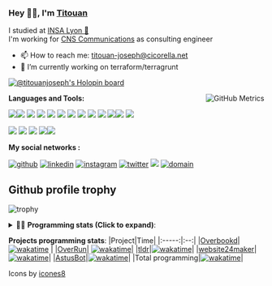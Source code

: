 <!--
**titouan-joseph/titouan-joseph** is a ✨ _special_ ✨ repository because its `README.md` (this file) appears on your GitHub profile.

Here are some ideas to get you started:

- 🔭 I’m currently working on ...
- 🌱 I’m currently learning ...
- 👯 I’m looking to collaborate on ...
- 🤔 I’m looking for help with ...
- 💬 Ask me about ...
- 📫 How to reach me: ...
- 😄 Pronouns: ...
- ⚡ Fun fact: ...
-->

### Hey 👋🏽, I'm [Titouan](https://github.com/Titouan-Joseph) 

I studied at  [INSA Lyon 🦏](https://www.insa-lyon.fr/en/)  
I'm working for [CNS Communications](https://www.cns-com.com/) as consulting engineer

- 📫 How to reach me: [titouan-joseph@cicorella.net](mailto:titouan-joseph@cicorella.net)
- 🔭 I’m currently working on terraform/terragrunt

[![@titouanjoseph's Holopin board](https://holopin.me/titouanjoseph)](https://holopin.io/@titouanjoseph)

  <img align="right" alt="GitHub Metrics" src="https://metrics.lecoq.io/titouan-joseph" />

**Languages and Tools:**

[<img src="https://img.icons8.com/color/48/000000/python.png"/>]()[<img src="https://img.icons8.com/color/48/000000/java-coffee-cup-logo.png"/>]() [<img src="https://img.icons8.com/color/48/000000/c-programming.png"/>]() [<img src="https://img.icons8.com/color/48/000000/javascript.png"/>]() [<img src="https://img.icons8.com/color/48/000000/selenium-test-automation.png"/>]() [<img src="https://img.icons8.com/color/48/000000/git.png"/>]() [<img src="https://img.icons8.com/color/48/000000/console.png"/>]() [<img src="https://img.icons8.com/color/48/000000/android-os.png"/>]() [<img src="https://img.icons8.com/color/48/000000/pycharm.png"/>]() [<img src="https://img.icons8.com/color/48/000000/virtualbox.png"/>]() [<img src="https://img.icons8.com/color/48/000000/windows-10.png"/>]()[<img src="https://img.icons8.com/external-tal-revivo-color-tal-revivo/48/000000/external-development-experience-through-the-native-integrations-of-azure-with-visual-studio-logo-color-tal-revivo.png"/>]() [<img src="https://img.icons8.com/color/48/000000/terraform.png" />]()

[<img src="https://img.icons8.com/color/48/000000/linux.png"/>]() [<img src="https://img.icons8.com/color/48/000000/nginx.png"/>]() [<img src="https://img.icons8.com/color/48/000000/raspberry-pi.png"/>]() [<img src="https://img.icons8.com/color/48/000000/docker.png"/>]()[<img src="https://img.icons8.com/color/48/000000/visual-studio-code-2019.png"/>]()

**My social networks :**

[<img src='https://img.icons8.com/fluent/48/000000/github.png' alt="github">](https://github.com/titouan-joseph)  [<img src='https://img.icons8.com/color/48/000000/linkedin.png' alt='linkedin'>](https://www.linkedin.com/in/titouan-joseph-revol/)  [<img src='https://img.icons8.com/color/48/000000/instagram-new.png' alt='instagram'>](https://www.instagram.com/tit_ci/)  [<img src='https://img.icons8.com/color/48/000000/twitter.png' alt='twitter'>](https://twitter.com/tit_ci) [<img src="https://img.icons8.com/color/48/000000/facebook.png"/>](https://www.facebook.com/titre01) [<img src="https://img.icons8.com/fluent/48/000000/domain.png" alt="domain"/>](https://titouan-joseph.cicorella.net)

## Github profile trophy

![trophy](https://github-profile-trophy.vercel.app/?username=titouan-joseph&no-frame=true&no-bg=true)

<details>
 <summary>👨‍💻 <b>Programming stats (Click to expand)</b>: </summary>
<!--START_SECTION:waka-->
![Code Time](http://img.shields.io/badge/Code%20Time-1%2C855%20hrs%2041%20mins-blue)

**🐱 My GitHub Data** 

> 📦 570.9 kB Used in GitHub's Storage 
 > 
> 🏆 22 Contributions in the Year 2025
 > 
> 🚫 Not Opted to Hire
 > 
> 📜 42 Public Repositories 
 > 
> 🔑 2 Private Repositories 
 > 
**I'm an Early 🐤** 

```text
🌞 Morning                54948 commits       ███░░░░░░░░░░░░░░░░░░░░░░   11.29 % 
🌆 Daytime                193152 commits      ██████████░░░░░░░░░░░░░░░   39.68 % 
🌃 Evening                220827 commits      ███████████░░░░░░░░░░░░░░   45.36 % 
🌙 Night                  17863 commits       █░░░░░░░░░░░░░░░░░░░░░░░░   03.67 % 
```
📅 **I'm Most Productive on Tuesday** 

```text
Monday                   73630 commits       ████░░░░░░░░░░░░░░░░░░░░░   15.13 % 
Tuesday                  149118 commits      ████████░░░░░░░░░░░░░░░░░   30.63 % 
Wednesday                63598 commits       ███░░░░░░░░░░░░░░░░░░░░░░   13.06 % 
Thursday                 51224 commits       ███░░░░░░░░░░░░░░░░░░░░░░   10.52 % 
Friday                   42256 commits       ██░░░░░░░░░░░░░░░░░░░░░░░   08.68 % 
Saturday                 39672 commits       ██░░░░░░░░░░░░░░░░░░░░░░░   08.15 % 
Sunday                   67292 commits       ███░░░░░░░░░░░░░░░░░░░░░░   13.82 % 
```


📊 **This Week I Spent My Time On** 

```text
🕑︎ Time Zone: Europe/Paris

💬 Programming Languages: 
HCL                      4 hrs 32 mins       ████████████░░░░░░░░░░░░░   49.95 % 
Other                    2 hrs 2 mins        ██████░░░░░░░░░░░░░░░░░░░   22.41 % 
Terraform                34 mins             ██░░░░░░░░░░░░░░░░░░░░░░░   06.33 % 
TypeScript               30 mins             █░░░░░░░░░░░░░░░░░░░░░░░░   05.62 % 
Markdown                 18 mins             █░░░░░░░░░░░░░░░░░░░░░░░░   03.46 % 

🔥 Editors: 
VS Code                  8 hrs 48 mins       ████████████████████████░   97.10 % 
Bash                     12 mins             █░░░░░░░░░░░░░░░░░░░░░░░░   02.35 % 
Vim                      2 mins              ░░░░░░░░░░░░░░░░░░░░░░░░░   00.55 % 

🐱‍💻 Projects: 
CMACGM                   7 hrs 59 mins       ██████████████████████░░░   88.09 % 
Overrun                  38 mins             ██░░░░░░░░░░░░░░░░░░░░░░░   07.12 % 
OA                       11 mins             █░░░░░░░░░░░░░░░░░░░░░░░░   02.08 % 
infra                    11 mins             █░░░░░░░░░░░░░░░░░░░░░░░░   02.06 % 
autom                    3 mins              ░░░░░░░░░░░░░░░░░░░░░░░░░   00.59 % 

💻 Operating System: 
WSL                      8 hrs 14 mins       ███████████████████████░░   90.75 % 
Linux                    50 mins             ██░░░░░░░░░░░░░░░░░░░░░░░   09.25 % 
```

**I Mostly Code in Python** 

```text
Python                   19 repos            ██████████░░░░░░░░░░░░░░░   39.58 % 
Go                       3 repos             ██░░░░░░░░░░░░░░░░░░░░░░░   06.25 % 
Shell                    2 repos             █░░░░░░░░░░░░░░░░░░░░░░░░   04.17 % 
HTML                     2 repos             █░░░░░░░░░░░░░░░░░░░░░░░░   04.17 % 
JSON                     1 repo              █░░░░░░░░░░░░░░░░░░░░░░░░   02.08 % 
```




 Last Updated on 03/04/2025 14:54:37 UTC
<!--END_SECTION:waka-->

</details>

<b>Projects programming stats</b>:
|Project|Time|
|:-----:|:--:|
|[Overbookd](https://gitlab.com/24-heures-insa/overbookd-mono)| [![wakatime](https://wakatime.com/badge/user/07f10887-f0d8-43c1-b329-d19c27059283/project/ab706b0b-5add-409f-af94-4f37aa8fb446.svg)](https://wakatime.com/badge/user/07f10887-f0d8-43c1-b329-d19c27059283/project/ab706b0b-5add-409f-af94-4f37aa8fb446) |
|[OverRun](https://gitlab.com/24-heures-insa/overrun)| [![wakatime](https://wakatime.com/badge/user/07f10887-f0d8-43c1-b329-d19c27059283/project/48ffd86b-1347-40bc-b1dc-ce643f931244.svg)](https://wakatime.com/badge/user/07f10887-f0d8-43c1-b329-d19c27059283/project/48ffd86b-1347-40bc-b1dc-ce643f931244)|
|[tldr](https://github.com/tldr-pages/tldr)|[![wakatime](https://wakatime.com/badge/user/07f10887-f0d8-43c1-b329-d19c27059283/project/e25ceab6-07e9-4b76-9e55-f73d45e58856.svg)](https://wakatime.com/badge/user/07f10887-f0d8-43c1-b329-d19c27059283/project/e25ceab6-07e9-4b76-9e55-f73d45e58856)|
|[website24maker](https://github.com/24HeuresINSA/website24maker)|[![wakatime](https://wakatime.com/badge/user/07f10887-f0d8-43c1-b329-d19c27059283/project/0d2d9294-0be7-4646-9c4f-7169f120f4e7.svg)](https://wakatime.com/badge/user/07f10887-f0d8-43c1-b329-d19c27059283/project/0d2d9294-0be7-4646-9c4f-7169f120f4e7)|
|[AstusBot](https://github.com/TCastus/ASTUSbot)|[![wakatime](https://wakatime.com/badge/user/07f10887-f0d8-43c1-b329-d19c27059283/project/e6f09298-a37c-4761-b8d4-5ec7312fd79f.svg)](https://wakatime.com/badge/user/07f10887-f0d8-43c1-b329-d19c27059283/project/e6f09298-a37c-4761-b8d4-5ec7312fd79f)|
|Total programming|[![wakatime](https://wakatime.com/badge/user/07f10887-f0d8-43c1-b329-d19c27059283.svg)](https://wakatime.com/@07f10887-f0d8-43c1-b329-d19c27059283)|

Icons by [icones8](https://icones8.fr/)

